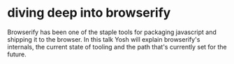 # diving deep into browserify
Browserify has been one of the staple tools for packaging javascript and
shipping it to the browser. In this talk Yosh will explain browserify's
internals, the current state of tooling and the path that's currently set for
the future.
